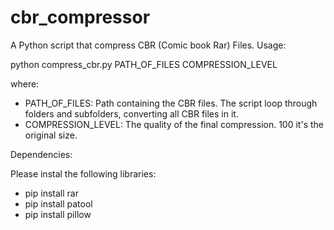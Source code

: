 # cbr_compressor

A Python script that compress CBR (Comic book Rar) Files. Usage:

python compress_cbr.py PATH_OF_FILES COMPRESSION_LEVEL

where:

* PATH_OF_FILES: Path containing the CBR files. The script loop through folders and subfolders, converting all CBR files in it.
* COMPRESSION_LEVEL: The quality of the final compression. 100 it's the original size.

Dependencies:

Please instal the following libraries: 

* pip install rar 
* pip install patool
*  pip install pillow
